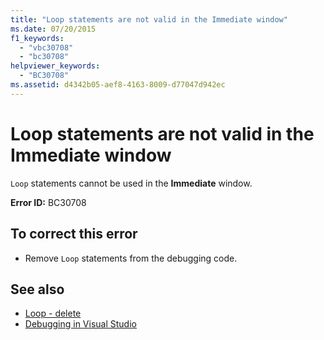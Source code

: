 ```yaml
---
title: "Loop statements are not valid in the Immediate window"
ms.date: 07/20/2015
f1_keywords: 
  - "vbc30708"
  - "bc30708"
helpviewer_keywords: 
  - "BC30708"
ms.assetid: d4342b05-aef8-4163-8009-d77047d942ec
---
```

# Loop statements are not valid in the Immediate window
`Loop` statements cannot be used in the **Immediate** window.  
  
 **Error ID:** BC30708  
  
## To correct this error  
  
-   Remove `Loop` statements from the debugging code.  
  
## See also
- [Loop - delete](https://msdn.microsoft.com/library/707e1afe-71d1-4ebd-83fd-3fa6a8e38e57)
- [Debugging in Visual Studio](/visualstudio/debugger/debugging-in-visual-studio)
